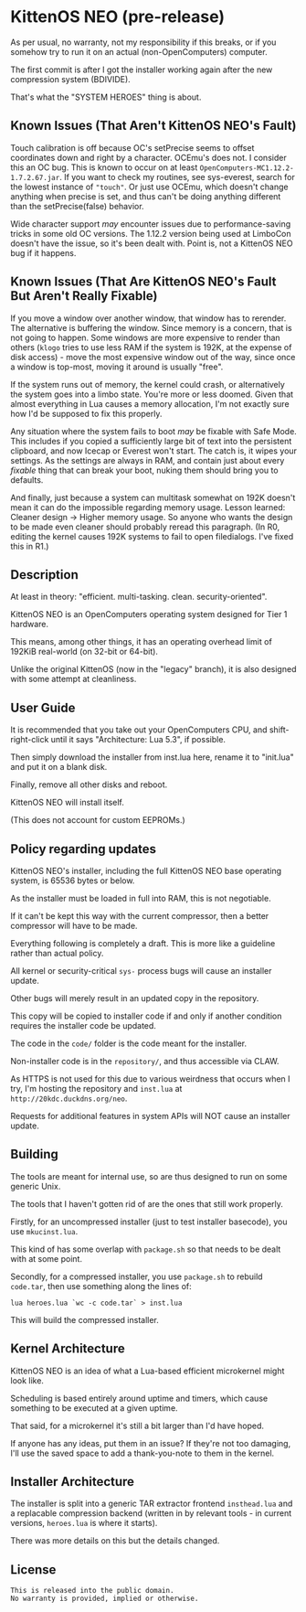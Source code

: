# KittenOS NEO (pre-release)

As per usual, no warranty, not my responsibility if this breaks, or if you somehow try to run it on an actual (non-OpenComputers) computer.

The first commit is after I got the installer working again after the new compression system (BDIVIDE).

That's what the "SYSTEM HEROES" thing is about.

## Known Issues (That Aren't KittenOS NEO's Fault)

Touch calibration is off because OC's setPrecise seems to offset coordinates down and right by a character. OCEmu's does not. I consider this an OC bug. This is known to occur on at least `OpenComputers-MC1.12.2-1.7.2.67.jar`. If you want to check my routines, see sys-everest, search for the lowest instance of `"touch"`. Or just use OCEmu, which doesn't change anything when precise is set, and thus can't be doing anything different than the setPrecise(false) behavior.

Wide character support *may* encounter issues due to performance-saving tricks in some old OC versions. The 1.12.2 version being used at LimboCon doesn't have the issue, so it's been dealt with. Point is, not a KittenOS NEO bug if it happens.

## Known Issues (That Are KittenOS NEO's Fault But Aren't Really Fixable)

If you move a window over another window, that window has to rerender. The alternative is buffering the window. Since memory is a concern, that is not going to happen. Some windows are more expensive to render than others (`klogo` tries to use less RAM if the system is 192K, at the expense of disk access) - move the most expensive window out of the way, since once a window is top-most, moving it around is usually "free".

If the system runs out of memory, the kernel could crash, or alternatively the system goes into a limbo state. You're more or less doomed. Given that almost everything in Lua causes a memory allocation, I'm not exactly sure how I'd be supposed to fix this properly.

Any situation where the system fails to boot *may* be fixable with Safe Mode.
This includes if you copied a sufficiently large bit of text into the persistent clipboard, and now Icecap or Everest won't start.
The catch is, it wipes your settings. As the settings are always in RAM, and contain just about every *fixable* thing that can break your boot,
 nuking them should bring you to defaults.

And finally, just because a system can multitask somewhat on 192K doesn't mean it can do the impossible regarding memory usage.
Lesson learned: Cleaner design -> Higher memory usage.
So anyone who wants the design to be made even cleaner should probably reread this paragraph.
(In R0, editing the kernel causes 192K systems to fail to open filedialogs. I've fixed this in R1.)

## Description

At least in theory: "efficient. multi-tasking. clean. security-oriented".

KittenOS NEO is an OpenComputers operating system designed for Tier 1 hardware.

This means, among other things, it has an operating overhead limit of 192KiB real-world (on 32-bit or 64-bit).

Unlike the original KittenOS (now in the "legacy" branch), it is also designed with some attempt at cleanliness.

## User Guide

It is recommended that you take out your OpenComputers CPU, and shift-right-click until it says "Architecture: Lua 5.3", if possible.

Then simply download the installer from inst.lua here, rename it to "init.lua" and put it on a blank disk.

Finally, remove all other disks and reboot.

KittenOS NEO will install itself.

(This does not account for custom EEPROMs.)

## Policy regarding updates

KittenOS NEO's installer, including the full KittenOS NEO base operating system, is 65536 bytes or below.

As the installer must be loaded in full into RAM, this is not negotiable.

If it can't be kept this way with the current compressor, then a better compressor will have to be made.

Everything following is completely a draft. This is more like a guideline rather than actual policy.

All kernel or security-critical `sys-` process bugs will cause an installer update.

Other bugs will merely result in an updated copy in the repository.

This copy will be copied to installer code if and only if another condition requires the installer code be updated.

The code in the `code/` folder is the code meant for the installer.

Non-installer code is in the `repository/`, and thus accessible via CLAW.

As HTTPS is not used for this due to various weirdness that occurs when I try, I'm hosting the repository and `inst.lua` at `http://20kdc.duckdns.org/neo`.

Requests for additional features in system APIs will NOT cause an installer update.

## Building

The tools are meant for internal use, so are thus designed to run on some generic Unix.

The tools that I haven't gotten rid of are the ones that still work properly.

Firstly, for an uncompressed installer (just to test installer basecode), you use `mkucinst.lua`.

This kind of has some overlap with `package.sh` so that needs to be dealt with at some point.

Secondly, for a compressed installer, you use `package.sh` to rebuild `code.tar`, then use something along the lines of:

    lua heroes.lua `wc -c code.tar` > inst.lua

This will build the compressed installer.

## Kernel Architecture

KittenOS NEO is an idea of what a Lua-based efficient microkernel might look like.

Scheduling is based entirely around uptime and timers,
 which cause something to be executed at a given uptime.

That said, for a microkernel it's still a bit larger than I'd have hoped.

If anyone has any ideas, put them in an issue? If they're not too damaging, I'll use the saved space to add a thank-you-note to them in the kernel.

## Installer Architecture

The installer is split into a generic TAR extractor frontend `insthead.lua` and a replacable compression backend (written in by relevant tools - in current versions, `heroes.lua` is where it starts).

There was more details on this but the details changed.

## License

    This is released into the public domain.
    No warranty is provided, implied or otherwise.

